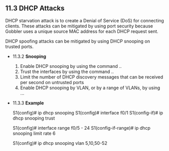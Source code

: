 ## 11.3 DHCP Attacks

DHCP starvation attack is to create a Denial of Service (DoS) for connecting clients. 
These attacks can be mitigated by using port security because Gobbler uses a unique source MAC address for each DHCP request sent.

DHCP spoofing attacks can be mitigated by using DHCP snooping on trusted ports.

- 11.3.2 **Snooping**

    1. Enable DHCP snooping by using the command ..
    2. Trust the interfaces by using the command ..
    3. Limit the number of DHCP discovery messages that can be received per second on untrusted ports
    4. Enable DHCP snooping by VLAN, or by a range of VLANs, by using ...

- 11.3.3 **Example**

    S1(config)# ip dhcp snooping
    S1(config)# interface f0/1
    S1(config-if)# ip dhcp snooping trust

    S1(config)# interface range f0/5 - 24
    S1(config-if-range)# ip dhcp snooping limit rate 6

    S1(config)# ip dhcp snooping vlan 5,10,50-52
    
    